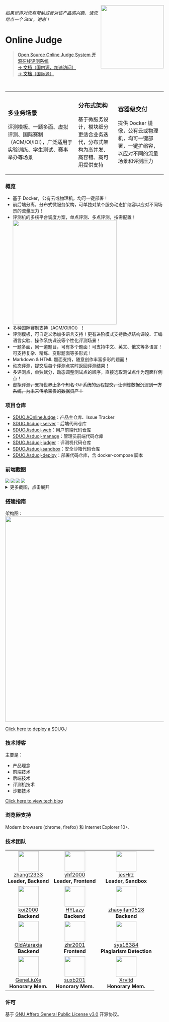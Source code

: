 <img align="right" src="docs/.vuepress/public/img/logo.png" width=200 />

*如果觉得对您有帮助或者对该产品感兴趣，请您给点一个 Star，谢谢！*

# Online Judge


> [Open Source Online Judge System 开源在线评测系统](https://github.com/SDUOJ/OnlineJudge) <br />
  [→ 文档（国内源，加速访问）](https://sduoj.gitee.io)  <br />
  [→ 文档（国际源）](https://sduoj.online) 

<br />

<table>
    <tr>
        <td>
            <h3>多业务场景</h3> 
            <p>评测模板、一题多面、虚拟评测、国际赛制（ACM/OI/IOI），广泛适用于实验训练、学生测试、赛事举办等场景</p>
        </td>
        <td>
            <h3>分布式架构</h3> 
            <p>基于微服务设计，模块细分更适合业务迭代，分布式架构为高并发、高容错、高可用提供支持</p>
        </td>
        <td>
            <h3>容器级交付</h3> 
            <p>提供 Docker 镜像，公有云或物理机，均可一键部署，一键扩缩容，以应对不同的流量场景和评测压力</p>
        </td>
    </tr>
</table>


### 概览

* 基于 Docker，公有云或物理机，均可一键部署！
* 前后端分离，分布式微服务架构，可单独对某个服务动态扩缩容以应对不同场景的流量压力！
* 评测机的多核平台调度方案，单点评测、多点评测，按需配置！  <img src="docs/.vuepress/public/img/image-20201122203804615.png" width=330 align="center"/>
* 多种国际赛制支持（ACM/OI/IOI）！
* 评测模板，可自定义添加多语言支持！更有进阶模式支持数据结构课设、汇编语言实验、操作系统课设等个性化评测场景！
* 一题多面，同一道题目，可有多个题面！可支持中文、英文、俄文等多语言！可支持复杂、精炼、变形题面等多形式！
* Markdown & HTML 题面支持，随意创作丰富多彩的题面！
* 动态评测，提交后每个评测点实时返回评测结果！
* 多评测点，单独赋分，动态调整测试点的顺序，直接选取测试点作为题面样例点！
* ~~虚拟评测，支持世界上多个知名 OJ 系统的远程提交，让训练数据沉淀到一方系统，为未来传承宝贵的数据资产！~~

### 项目仓库

* [SDUOJ/OnlineJudge](https://github.com/SDUOJ/OnlineJudge)：产品主仓库、Issue Tracker
* [SDUOJ/sduoj-server](https://github.com/SDUOJ/sduoj-server)：后端代码仓库
* [SDUOJ/sduoj-web](https://github.com/SDUOJ/sduoj-web)：用户前端代码仓库
* [SDUOJ/sduoj-manage](https://github.com/SDUOJ/sduoj-manage)：管理员前端代码仓库
* [SDUOJ/sduoj-judger](https://github.com/SDUOJ/sduoj-judger)：评测机代码仓库
* [SDUOJ/sduoj-sandbox](https://github.com/SDUOJ/sduoj-sandbox)：安全沙箱代码仓库
* [SDUOJ/sduoj-deploy](https://github.com/SDUOJ/sduoj-deploy)：部署代码仓库，含 docker-compose 脚本

### 前端截图

<img src="docs/.vuepress/public/img/image-20201122210911513.png" style="zoom:80%;" />

<img src="docs/.vuepress/public/img/image-20201122211144679.png" style="zoom:80%;" />

<img src="docs/.vuepress/public/img/image-20201122211232174.png" style="zoom:80%;" />

<img src="docs/.vuepress/public/img/image-20201122212148575.png" style="zoom:80%;" />

<details>
<summary>更多截图，点击展开</summary>
<br>

<img src="docs/.vuepress/public/img/image-20201122210935648.png" style="zoom:80%;" />

<img src="docs/.vuepress/public/img/image-20201122211308172.png" style="zoom:80%;" />


<img src="docs/.vuepress/public/img/image-20201122212415897.png" style="zoom:80%;" />

<img src="docs/.vuepress/public/img/image-20201122212452051.png" style="zoom:80%;" />

<img src="docs/.vuepress/public/img/image-20201122212524787.png" style="zoom:80%;" />

<img src="docs/.vuepress/public/img/image-20201122212606712.png" style="zoom:80%;" />

<img src="docs/.vuepress/public/img/image-20201122212903607.png" style="zoom:80%;" />

<img src="docs/.vuepress/public/img/image-20201122212835905.png" style="zoom:80%;" />

</details>

### 搭建指南

架构图：  <img src="docs/.vuepress/public/img/image-20201122204545807.png" width=650 align="center"/>

[Click here to deploy a SDUOJ](https://sduoj.online/deployment-guide/)

### 技术博客

主要是：
* 产品理念
* 前端技术
* 后端技术
* 评测机技术
* 沙箱技术

[Click here to view tech blog](https://sduoj.online/technology-blog/)


### 浏览器支持

Modern browsers (chrome, firefox) 和 Internet Explorer 10+.

### 技术团队
<table>
    <tr>
        <td align="center">
            <img src="https://github.com/zhangt2333.png?s=64" width="65px;"/>
            <br />
            <a href="https://github.com/zhangt2333" target="_blank">zhangt2333</a>
            <br />
            <strong> Leader, Backend </strong>
        </td>
        <td align="center">
            <img src="https://github.com/yhf2000.png?s=64" width="65px;"/>
            <br />
            <a href="https://github.com/yhf2000" target="_blank">yhf2000</a>
            <br />
            <strong> Leader, Frontend </strong>
        </td>
        <td align="center">
            <img src="https://github.com/jesHrz.png?s=64" width="65px;"/>
            <br />
            <a href="https://github.com/jesHrz" target="_blank">jesHrz</a>
            <br />
            <strong> Leader, Sandbox </strong>
        </td>
    </tr>
    <tr>
        <td align="center">
            <img src="https://github.com/koi2000.png?s=64" width="65px;"/>
            <br />
            <a href="https://github.com/koi2000" target="_blank">koi2000</a>
            <br />
            <strong> Backend </strong>
        </td>
        <td align="center">
            <img src="https://github.com/HYLazy.png?s=64" width="65px;"/>
            <br />
            <a href="https://github.com/HYLazy" target="_blank">HYLazy</a>
            <br />
            <strong> Backend </strong>
        </td>
        <td align="center">
            <img src="https://github.com/zhaoyifan0528.png?s=64" width="65px;"/>
            <br />
            <a href="https://github.com/zhaoyifan0528" target="_blank">zhaoyifan0528</a>
            <br />
            <strong> Backend </strong>
        </td>
    </tr>
    <tr>
        <td align="center">
            <img src="https://github.com/OldAtaraxia.png?s=64" width="65px;"/>
            <br />
            <a href="https://github.com/OldAtaraxia" target="_blank">OldAtaraxia</a>
            <br />
            <strong> Backend </strong>
        </td>
        <td align="center">
            <img src="https://github.com/zhr2001.png?s=64" width="65px;"/>
            <br />
            <a href="https://github.com/zhr2001" target="_blank">zhr2001</a>
            <br />
            <strong> Frontend </strong>
        </td>
        <td align="center">
            <img src="https://github.com/sys16384.png?s=64" width="65px;"/>
            <br />
            <a href="https://github.com/sys16384" target="_blank">sys16384</a>
            <br />
            <strong> Plagiarism Detection </strong>
        </td>
    </tr>
    <tr>
        <td align="center">
            <img src="https://github.com/GeneLiuXe.png?s=64" width="65px;"/>
            <br />
            <a href="https://github.com/GeneLiuXe" target="_blank">GeneLiuXe</a>
            <br />
            <strong> Honorary Mem. </strong>
        </td>
        <td align="center">
            <img src="https://github.com/suxb201.png?s=64" width="65px;"/>
            <br />
            <a href="https://github.com/suxb201" target="_blank">suxb201</a>
            <br />
            <strong> Honorary Mem. </strong>
        </td>
        <td align="center">
            <img src="https://github.com/Xrvitd.png?s=64" width="65px;"/>
            <br />
            <a href="https://github.com/Xrvitd" target="_blank">Xrvitd</a>
            <br />
            <strong> Honorary Mem. </strong>
        </td>
    </tr>
</table>



### 许可

基于 [GNU Affero General Public License v3.0](https://www.gnu.org/licenses/agpl-3.0.en.html) 开源协议。